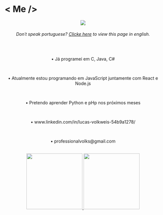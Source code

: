 # < Me />

<p align="center">
<img src="http://img.shields.io/static/v1?label=STATUS&message=EM%20DESENVOLVIMENTO&color=GREEN&style=for-the-badge"/>  
</p>
<h6 align="center">Don´t speak portuguese? <a href="https://github.com/lvolks/lvolks/blob/main/README-en.md">Clicke here</a> to view this page in english.</h6>
<br>
<p align="center">
• Já programei em C, Java, C#
  </p>
  <br>
  <p align="center">
• Atualmente estou programando em JavaScript juntamente com React e Node.js
    </p>
    <br>
    <p align="center">
• Pretendo aprender Python e pHp nos próximos meses
      </p>
      <br>
      <p align="center">
• www.linkedin.com/in/lucas-volkweis-54b9a1278/
        </p>
        <br>
        <p align="center">
• professionalvolks@gmail.com
          </p>
          <br>
<div align="center">
  <a href="https://github.com/lvolks">
  <img height="180em" src="https://github-readme-stats.vercel.app/api?username=lvolks&show_icons=true&theme=highcontrast&include_all_commits=true&count_private=true&title_color=C8A2C8&text_color=C8A2C8&icon_color=C8A2C8&rank_icon=github"/>
  
  <img height="180em" src="https://github-readme-stats.vercel.app/api/top-langs/?username=lvolks&layout=compact&langs_count=7&theme=highcontrast&title_color=C8A2C8&text_color=C8A2C8&icon_color=C8A2C8"/>
</div>
